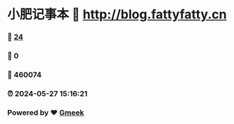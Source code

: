 # 小肥记事本 :link: http://blog.fattyfatty.cn 
### :page_facing_up: [24](http://blog.fattyfatty.cn/tag.html) 
### :speech_balloon: 0 
### :hibiscus: 460074 
### :alarm_clock: 2024-05-27 15:16:21 
### Powered by :heart: [Gmeek](https://github.com/Meekdai/Gmeek)
